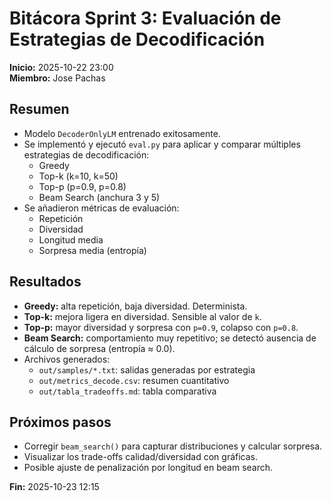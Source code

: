 # Bitácora Sprint 3: Evaluación de Estrategias de Decodificación

**Inicio:** 2025-10-22 23:00  
**Miembro:** Jose Pachas

## Resumen

- Modelo `DecoderOnlyLM` entrenado exitosamente.
- Se implementó y ejecutó `eval.py` para aplicar y comparar múltiples estrategias de decodificación:
  - Greedy
  - Top-k (k=10, k=50)
  - Top-p (p=0.9, p=0.8)
  - Beam Search (anchura 3 y 5)
- Se añadieron métricas de evaluación:
  - Repetición
  - Diversidad
  - Longitud media
  - Sorpresa media (entropía)

## Resultados

- **Greedy:** alta repetición, baja diversidad. Determinista.
- **Top-k:** mejora ligera en diversidad. Sensible al valor de `k`.
- **Top-p:** mayor diversidad y sorpresa con `p=0.9`, colapso con `p=0.8`.
- **Beam Search:** comportamiento muy repetitivo; se detectó ausencia de cálculo de sorpresa (entropía ≈ 0.0).
- Archivos generados:
  - `out/samples/*.txt`: salidas generadas por estrategia
  - `out/metrics_decode.csv`: resumen cuantitativo
  - `out/tabla_tradeoffs.md`: tabla comparativa

## Próximos pasos

- Corregir `beam_search()` para capturar distribuciones y calcular sorpresa.
- Visualizar los trade-offs calidad/diversidad con gráficas.
- Posible ajuste de penalización por longitud en beam search.

**Fin:** 2025-10-23 12:15
